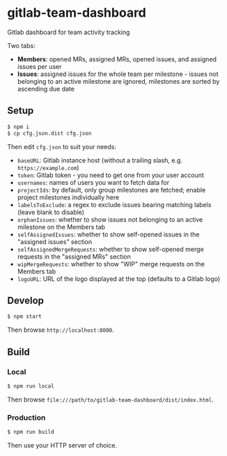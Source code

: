 # gitlab-team-dashboard

Gitlab dashboard for team activity tracking

Two tabs:

- **Members**: opened MRs, assigned MRs, opened issues, and assigned issues per user
- **Issues**: assigned issues for the whole team per milestone - issues not belonging to an active milestone are ignored, milestones are sorted by ascending due date

## Setup

```sh
$ npm i
$ cp cfg.json.dist cfg.json
```

Then edit `cfg.json` to suit your needs:

- `baseURL`: Gitlab instance host (without a trailing slash, e.g. `https://example.com`)
- `token`: Gitlab token - you need to get one from your user account
- `usernames`: names of users you want to fetch data for
- `projectIds`: by default, only group milestones are fetched; enable project milestones individually here
- `labelsToExclude`: a regex to exclude issues bearing matching labels (leave blank to disable)
- `orphanIssues`: whether to show issues not belonging to an active milestone on the Members tab
- `selfAssignedIssues`: whether to show self-opened issues in the "assigned issues" section
- `selfAssignedMergeRequests`: whether to show self-opened merge requests in the "assigned MRs" section
- `wipMergeRequests`: whether to show "WIP" merge requests on the Members tab
- `logoURL`: URL of the logo displayed at the top (defaults to a Gitlab logo)

## Develop

```sh
$ npm start
```

Then browse `http://localhost:8080`.

## Build

### Local

```sh
$ npm run local
```

Then browse `file:///path/to/gitlab-team-dashboard/dist/index.html`.

### Production

```sh
$ npm run build
```

Then use your HTTP server of choice.
